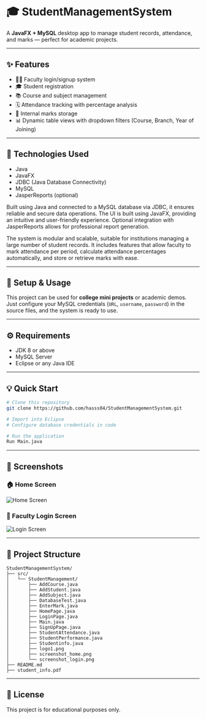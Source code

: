 
# 🎓 StudentManagementSystem

A **JavaFX + MySQL** desktop app to manage student records, attendance, and marks — perfect for academic projects.

---

## ✨ Features

- 👩‍🏫 Faculty login/signup system  
- 🎓 Student registration  
- 📚 Course and subject management  
- 🗓️ Attendance tracking with percentage analysis  
- 🧪 Internal marks storage  
- 📊 Dynamic table views with dropdown filters (Course, Branch, Year of Joining)

---

## 🔧 Technologies Used

- Java
- JavaFX
- JDBC (Java Database Connectivity)
- MySQL
- JasperReports (optional)

Built using Java and connected to a MySQL database via JDBC, it ensures reliable and secure data operations. The UI is built using JavaFX, providing an intuitive and user-friendly experience. Optional integration with JasperReports allows for professional report generation.

The system is modular and scalable, suitable for institutions managing a large number of student records. It includes features that allow faculty to mark attendance per period, calculate attendance percentages automatically, and store or retrieve marks with ease.

---

## 🚀 Setup & Usage

This project can be used for **college mini projects** or academic demos.  
Just configure your MySQL credentials (`URL`, `username`, `password`) in the source files, and the system is ready to use.

---

## ⚙️ Requirements

- JDK 8 or above  
- MySQL Server  
- Eclipse or any Java IDE  

---

## 💡 Quick Start

```bash
# Clone this repository
git clone https://github.com/hasss04/StudentManagementSystem.git

# Import into Eclipse
# Configure database credentials in code

# Run the application
Run Main.java
```

---

## 📸 Screenshots

### 🏠 Home Screen  
![Home Screen](./screenshot_home.png)

### 🔐 Faculty Login Screen  
![Login Screen](./screenshot_login.png)

---

## 📁 Project Structure

```
StudentManagementSystem/
├── src/
│   └── StudentManagement/
│       ├── AddCourse.java
│       ├── AddStudent.java
│       ├── AddSubject.java
│       ├── DatabaseTest.java
│       ├── EnterMark.java
│       ├── HomePage.java
│       ├── LoginPage.java
│       ├── Main.java
│       ├── SignUpPage.java
│       ├── StudentAttendance.java
│       ├── StudentPerformance.java
│       ├── Studentinfo.java
│       ├── logo1.png
│       ├── screenshot_home.png
│       └── screenshot_login.png
├── README.md
├── student_info.pdf
```

---

## 📄 License

This project is for educational purposes only.
